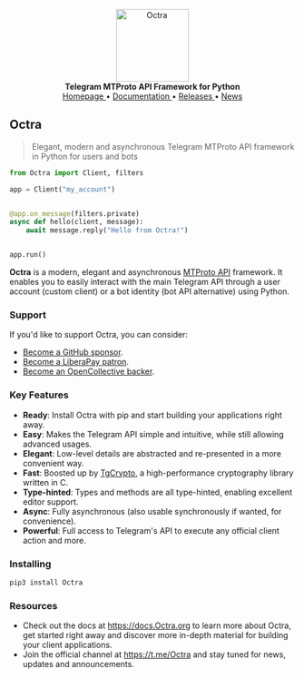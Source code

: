 <p align="center">
    <a href="https://github.com/Octra/Octra">
        <img src="https://docs.Octra.org/_static/Octra.png" alt="Octra" width="128">
    </a>
    <br>
    <b>Telegram MTProto API Framework for Python</b>
    <br>
    <a href="https://Octra.org">
        Homepage
    </a>
    •
    <a href="https://docs.Octra.org">
        Documentation
    </a>
    •
    <a href="https://docs.Octra.org/releases">
        Releases
    </a>
    •
    <a href="https://t.me/Octra">
        News
    </a>
</p>

## Octra

> Elegant, modern and asynchronous Telegram MTProto API framework in Python for users and bots

``` python
from Octra import Client, filters

app = Client("my_account")


@app.on_message(filters.private)
async def hello(client, message):
    await message.reply("Hello from Octra!")


app.run()
```

**Octra** is a modern, elegant and asynchronous [MTProto API](https://docs.Octra.org/topics/mtproto-vs-botapi)
framework. It enables you to easily interact with the main Telegram API through a user account (custom client) or a bot
identity (bot API alternative) using Python.

### Support

If you'd like to support Octra, you can consider:

- [Become a GitHub sponsor](https://github.com/sponsors/delivrance).
- [Become a LiberaPay patron](https://liberapay.com/delivrance).
- [Become an OpenCollective backer](https://opencollective.com/Octra).

### Key Features

- **Ready**: Install Octra with pip and start building your applications right away.
- **Easy**: Makes the Telegram API simple and intuitive, while still allowing advanced usages.
- **Elegant**: Low-level details are abstracted and re-presented in a more convenient way.
- **Fast**: Boosted up by [TgCrypto](https://github.com/Octra/tgcrypto), a high-performance cryptography library written in C.  
- **Type-hinted**: Types and methods are all type-hinted, enabling excellent editor support.
- **Async**: Fully asynchronous (also usable synchronously if wanted, for convenience).
- **Powerful**: Full access to Telegram's API to execute any official client action and more.

### Installing

``` bash
pip3 install Octra
```

### Resources

- Check out the docs at https://docs.Octra.org to learn more about Octra, get started right
away and discover more in-depth material for building your client applications.
- Join the official channel at https://t.me/Octra and stay tuned for news, updates and announcements.